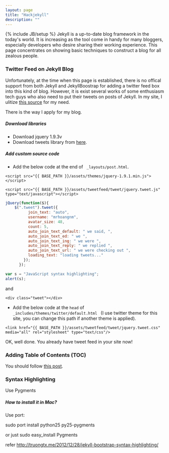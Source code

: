```yaml
---
layout: page
title: "Hackjekyll"
description: ""
---
```

{% include JB/setup %}
Jekyll is a up-to-date blog framework in the today's world. It is increasing as the tool come in handy for many bloggers, especially developers who desire sharing their working experience. This page concentrates on showing basic techniques to construct a blog for all zealous people.

### Twitter Feed on Jekyll Blog
Unfortunately, at the time when this page is established, there is no offical support from both Jekyll and JekyllBoostrap for adding a twitter feed box into this kind of blog. However, it is exist several works of some enthusiasm tech guys who also need to put their tweets on posts of Jekyll. In my site, I ulitize [this source](http://tweet.seaofclouds.com/) for my need.

There is the way I apply for my blog.

##### Download libraries
- Download jquery 1.9.3v
- Download tweets library from [here](https://github.com/seaofclouds/tweet/zipball/master).


##### Add custom source code
- Add the below code at the end of ``` _layouts/post.html```.


```
<script src="{{ BASE_PATH }}/assets/themes/jquery-1.9.1.min.js"> </script>
```
```
<script src="{{ BASE_PATH }}/assets/tweetfeed/tweet/jquery.tweet.js" type="text/javascript"></script>
```

```javascript
jQuery(function($){
    $(".tweet").tweet({
          join_text: "auto",
          username: "mrhoangnm",
          avatar_size: 48,
          count: 5,
          auto_join_text_default: " we said, ",
          auto_join_text_ed: " we ",
          auto_join_text_ing: " we were ",
          auto_join_text_reply: " we replied ",
          auto_join_text_url: " we were checking out ",
          loading_text: "loading tweets..."
        });
      });
```

 ```javascript
 var s = "JavaScript syntax highlighting";
 alert(s);
 ```


and

```
<div class="tweet"></div>
```

- Add the below code at the ``` head ``` of ```_includes/themes/twitter/default.html ``` (I use twitter theme for this site, you can change this path if another theme is applied). 

```
<link href="{{ BASE_PATH }}/assets/tweetfeed/tweet/jquery.tweet.css" media="all" rel="stylesheet" type="text/css"/>
```

OK, well done. You already have tweet feed in your site now!

### Adding Table of Contents (TOC)
You should follow [this post](http://brizzled.clapper.org/blog/2012/02/04/generating-a-table-of-contents-in-octopress/).

### Syntax Highlighting
Use Pygments
##### How to install it in Mac?
Use port:

sudo port install python25 py25-pygments

or just 
sudo easy_install Pygments

refer http://truongtx.me/2012/12/28/jekyll-bootstrap-syntax-highlighting/